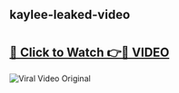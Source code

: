 ## kaylee-leaked-video 

# <h2><a href="http://freeplayer.one?title=kaylee-leaked-video&ref=21J">🔗 Click to Watch 👉🔴 VIDEO</a></h2>

<a href="http://freeplayer.one?title=kaylee-leaked-video&ref=21J" rel="nofollow" data-target="animated-image.originalLink"><img src="https://i.ibb.co.com/xMMVF88/686577567.gif" alt="Viral Video Original" style="max-width: 100%; display: inline-block;" data-target="animated-image.originalImage"></a>

